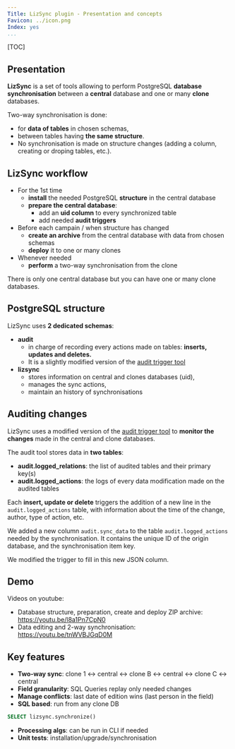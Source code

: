 ```yaml
---
Title: LizSync plugin - Presentation and concepts
Favicon: ../icon.png
Index: yes
...
```


[TOC]

## Presentation

**LizSync** is a set of tools allowing to perform PostgreSQL **database synchronisation** between a **central** database and one or many **clone** databases.

Two-way synchronisation is done:

* for **data of tables** in chosen schemas,
* between tables having **the same structure**.
* No synchronisation is made on structure changes (adding a column, creating or droping tables, etc.).

## LizSync workflow

* For the 1st time
    * **install** the needed PostgreSQL **structure** in the central database
    * **prepare the central database**:
        - add an **uid column** to every synchronized table
        - add needed **audit triggers**
* Before each campain / when structure has changed
    * **create an archive** from the central database with data from chosen schemas
    * **deploy** it to one or many clones
* Whenever needed
    * **perform** a two-way synchronisation from the clone

There is only one central database but you can have one or many clone databases.

## PostgreSQL structure

LizSync uses **2 dedicated schemas**:

* **audit**
    - in charge of recording every actions made on tables: **inserts, updates and deletes.**
    - It is a slightly modified version of the [audit trigger tool](https://github.com/Oslandia/audit_trigger/blob/master/audit.sql)
* **lizsync**
    - stores information on central and clones databases (uid),
    - manages the sync actions,
    - maintain an history of synchronisations

## Auditing changes

LizSync uses a modified version of the [audit trigger tool](https://github.com/Oslandia/audit_trigger/blob/master/audit.sql) to **monitor the changes** made in the central and clone databases.

The audit tool stores data in **two tables**:

* **audit.logged_relations**: the list of audited tables and their primary key(s)
* **audit.logged_actions**: the logs of every data modification made on the audited tables

Each **insert, update or delete** triggers the addition of a new line in the `audit.logged_actions` table, with information about the time of the change, author, type of action, etc.

We added a new column `audit.sync_data` to the table `audit.logged_actions` needed by the synchronisation. It contains the unique ID of the origin database, and the synchronisation item key.

We modified the trigger to fill in this new JSON column.

## Demo

Videos on youtube:

* Database structure, preparation, create and deploy ZIP archive: https://youtu.be/l8a1Pn7CpN0
* Data editing and 2-way synchronisation: https://youtu.be/tnWVBJGqD0M


## Key features

* **Two-way sync**: clone 1 <-> central <-> clone B <-> central <-> clone C <-> central
* **Field granularity**: SQL Queries replay only needed changes
* **Manage conflicts**: last date of edition wins (last person in the field)
* **SQL based**: run from any clone DB
```sql
SELECT lizsync.synchronize()
```
* **Processing algs**: can be run in CLI if needed
* **Unit tests**: installation/upgrade/synchronisation
